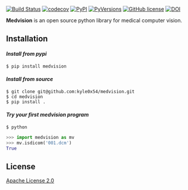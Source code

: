 [![Build Status](https://img.shields.io/travis/kyle0x54/medvision.svg?label=Linux%20build%20%40%20Travis%20CI&style=flat)](https://travis-ci.org/kyle0x54/medvision)
[![codecov](https://codecov.io/gh/kyle0x54/medvision/branch/master/graph/badge.svg)](https://codecov.io/gh/kyle0x54/medvision)
[![PyPI](https://img.shields.io/pypi/v/medvision.svg?colorB=blue&style=flat)](https://pypi.org/project/medvision/)
[![PyVersions](https://img.shields.io/pypi/pyversions/medvision.svg?style=flat)](https://pypi.org/project/medvision/)
[![GitHub license](https://img.shields.io/github/license/kyle0x54/medvision.svg?style=flat)](https://github.com/kyle0x54/medvision/blob/master/LICENSE)
[![DOI](https://zenodo.org/badge/167765585.svg)](https://zenodo.org/badge/latestdoi/167765585)

**Medvision** is an open source python library for medical computer vision.

## Installation

#### *Install from pypi*

```shell
$ pip install medvision
```

#### *Install from source*

```shell
$ git clone git@github.com:kyle0x54/medvision.git
$ cd medvision
$ pip install .
```

#### *Try your first medvision program*

```shell
$ python
```

```python
>>> import medvision as mv
>>> mv.isdicom('001.dcm')
True
```

## License

[Apache License 2.0](LICENSE)
